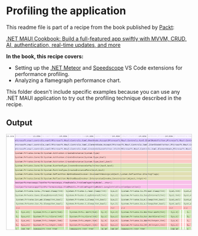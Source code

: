# Profiling the application
This readme file is part of a recipe from the book published by [Packt](https://www.packtpub.com/en-us?utm_source=github):

[.NET MAUI Cookbook: Build a full-featured app swiftly with MVVM, CRUD, AI, authentication, real-time updates, and more](https://www.amazon.com/NET-MAUI-Cookbook-full-featured-authentication-ebook/dp/B0DHV34WQ5)

**In the book, this recipe covers:**
- Setting up the [.NET Meteor](https://marketplace.visualstudio.com/items?itemName=nromanov.dotnet-meteor) and [Speedscope](https://marketplace.visualstudio.com/items?itemName=sransara.speedscope-in-vscode) VS Code extensions for performance profiling.
- Analyzing a flamegraph performance chart.

This folder doesn't include specific examples because you can use any .NET MAUI application to try out the profiling technique described in the recipe.

## Output
![Flame graph from Speedscope](/Images/Flame%20Graph.png)
